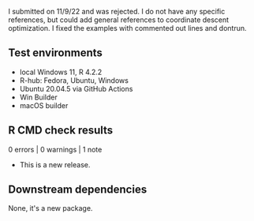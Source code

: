 I submitted on 11/9/22 and was rejected.
I do not have any specific references, but could add general references to
coordinate descent optimization.
I fixed the examples with commented out lines and dontrun.

## Test environments

- local Windows 11, R 4.2.2
- R-hub: Fedora, Ubuntu, Windows
- Ubuntu 20.04.5 via GitHub Actions
- Win Builder
- macOS builder

## R CMD check results

0 errors | 0 warnings | 1 note

* This is a new release.

## Downstream dependencies

None, it's a new package.
